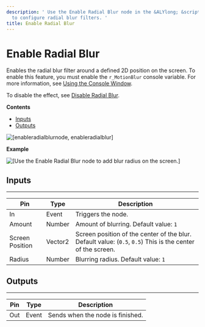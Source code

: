 ```yaml
---
description: ' Use the Enable Radial Blur node in the &ALYlong; &script-canvas; editor
  to configure radial blur filters. '
title: Enable Radial Blur
---
```

# Enable Radial Blur<a name="enable-radial-blur-node"></a>

 Enables the radial blur filter around a defined 2D position on the screen\. To enable this feature, you must enable the `r_MotionBlur` console variable\. For more information, see [Using the Console Window](console-intro.md)\.

To disable the effect, see [Disable Radial Blur](disable-radial-blur-node.md)\.

**Contents**
+ [Inputs](#enable-radial-blur-node-input)
+ [Outputs](#enable-radial-blur-node-output)

![\[enableradialblurnode, enableradialblur\]](/images/userguide/scripting/script-canvas/scriptcanvasnodes/script-canvas-enable-radial-blur-node.png)

**Example**  

![\[Use the Enable Radial Blur node to add blur radius on the screen.\]](/images/userguide/scripting/script-canvas/scriptcanvasnodes/enable-radial-blur-node-example.png)

## Inputs<a name="enable-radial-blur-node-input"></a>


****  

| Pin | Type | Description | 
| --- | --- | --- | 
| In | Event |  Triggers the node\.  | 
| Amount | Number |  Amount of blurring\. Default value: `1`  | 
| Screen Position | Vector2 |  Screen position of the center of the blur\. Default value: \(`0.5`, `0.5`\) This is the center of the screen\.  | 
|  Radius  | Number |  Blurring radius\. Default value: `1`  | 

## Outputs<a name="enable-radial-blur-node-output"></a>


****  

| Pin | Type | Description | 
| --- | --- | --- | 
| Out | Event | Sends when the node is finished\. | 